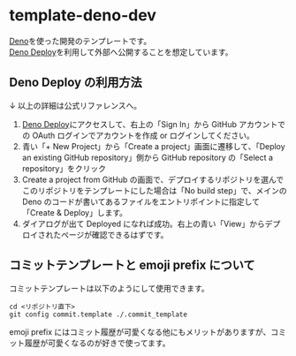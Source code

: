 # template-deno-dev

[Deno](https://deno.land/)を使った開発のテンプレートです。  
[Deno Deploy](https://deno.com/deploy)を利用して外部へ公開することを想定しています。

## Deno Deploy の利用方法

↓ 以上の詳細は公式リファレンスへ。

1. [Deno Deploy](https://deno.com/deploy)にアクセスして、右上の「Sign In」から GitHub アカウントでの OAuth ログインでアカウントを作成 or ログインしてください。
2. 青い「+ New Project」から「Create a project」画面に遷移して、「Deploy an existing GitHub repository」側から GitHub repository の「Select a repository」をクリック
3. Create a project from GitHub の画面で、デプロイするリポジトリを選んでこのリポジトリをテンプレートにした場合は「No build step」で、メインの Deno のコードが書いてあるファイルをエントリポイントに指定して「Create & Deploy」します。
4. ダイアログが出て Deployed になれば成功。右上の青い「View」からデプロイされたページが確認できるはずです。

## コミットテンプレートと emoji prefix について

コミットテンプレートは以下のようにして使用できます。

```shell
cd <リポジトリ直下>
git config commit.template ./.commit_template
```

emoji prefix にはコミット履歴が可愛くなる他にもメリットがありますが、コミット履歴が可愛くなるのが好きで使ってます。

